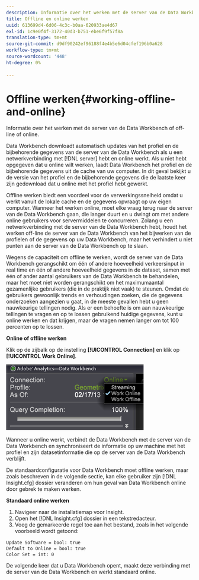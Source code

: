 ```yaml
---
description: Informatie over het werken met de server van de Data Workbench of off-line of online.
title: Offline en online werken
uuid: 613699d4-6d06-4c3c-b0aa-620933ae4d67
exl-id: 1c9e0f4f-3172-40d3-b751-ebe6f9f57f8a
translation-type: tm+mt
source-git-commit: d9df90242ef96188f4e4b5e6d04cfef196b0a628
workflow-type: tm+mt
source-wordcount: '448'
ht-degree: 0%

---
```


# Offline werken{#working-offline-and-online}

Informatie over het werken met de server van de Data Workbench of off-line of online.

Data Workbench downloadt automatisch updates van het profiel en de bijbehorende gegevens van de server van de Data Workbench als u een netwerkverbinding met [!DNL server] hebt en online werkt. Als u niet hebt opgegeven dat u online wilt werken, laadt Data Workbench het profiel en de bijbehorende gegevens uit de cache van uw computer. In dit geval bekijkt u de versie van het profiel en de bijbehorende gegevens die de laatste keer zijn gedownload dat u online met het profiel hebt gewerkt.

Offline werken biedt een voordeel voor de verwerkingssnelheid omdat u werkt vanuit de lokale cache en de gegevens opvraagt op uw eigen computer. Wanneer het werken online, moet elke vraag terug naar de server van de Data Workbench gaan, die langer duurt en u dwingt om met andere online gebruikers voor servermiddelen te concurreren. Zolang u een netwerkverbinding met de server van de Data Workbench hebt, houdt het werken off-line de server van de Data Workbench van het bijwerken van de profielen of de gegevens op uw Data Workbench, maar het verhindert u niet punten aan de server van de Data Workbench op te slaan.

Wegens de capaciteit om offline te werken, wordt de server van de Data Workbench gerangschikt om één of andere hoeveelheid verkeersinput in real time en één of andere hoeveelheid gegevens in de dataset, samen met één of ander aantal gebruikers van de Data Workbench te behandelen, maar het moet niet worden gerangschikt om het maximumaantal gezamenlijke gebruikers (die in de praktijk niet vaak) te steunen. Omdat de gebruikers gewoonlijk trends en verhoudingen zoeken, die de gegevens onderzoeken aangezien u gaat, in de meeste gevallen hebt u geen nauwkeurige tellingen nodig. Als er een behoefte is om aan nauwkeurige tellingen te vragen en op te lossen gebruikend huidige gegevens, kunt u online werken en dat krijgen, maar de vragen nemen langer om tot 100 percenten op te lossen.

**Online of offline werken**

Klik op de zijbalk op de instelling **[!UICONTROL Connection]** en klik op **[!UICONTROL Work Online]**.

![](assets/sidebar_work_online.png)

Wanneer u online werkt, verbindt de Data Workbench met de server van de Data Workbench en synchroniseert de informatie op uw machine met het profiel en zijn datasetinformatie die op de server van de Data Workbench verblijft.

De standaardconfiguratie voor Data Workbench moet offline werken, maar zoals beschreven in de volgende sectie, kan elke gebruiker zijn [!DNL Insight.cfg] dossier veranderen om hun geval van Data Workbench online door gebrek te maken werken.

**Standaard online werken**

1. Navigeer naar de installatiemap voor Insight.
1. Open het [!DNL Insight.cfg] dossier in een tekstredacteur.
1. Voeg de gemarkeerde regel toe aan het bestand, zoals in het volgende voorbeeld wordt getoond:

```
Update Software = bool: true
Default to Online = bool: true
Color Set = int: 0
```

De volgende keer dat u Data Workbench opent, maakt deze verbinding met de server van de Data Workbench en werkt standaard online.
